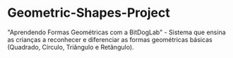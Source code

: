 # Geometric-Shapes-Project
 "Aprendendo Formas Geométricas com a BitDogLab" - Sistema que ensina as crianças a reconhecer e diferenciar as formas geométricas básicas (Quadrado, Círculo, Triângulo e Retângulo).
